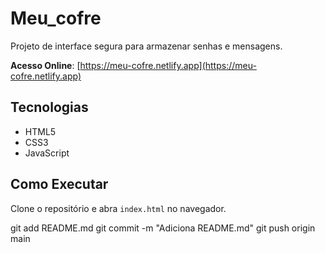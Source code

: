 # Meu_cofre

Projeto de interface segura para armazenar senhas e mensagens.

**Acesso Online**: [https://meu-cofre.netlify.app](https://meu-cofre.netlify.app)

## Tecnologias
- HTML5
- CSS3
- JavaScript

## Como Executar
Clone o repositório e abra `index.html` no navegador.

git add README.md
git commit -m "Adiciona README.md"
git push origin main
